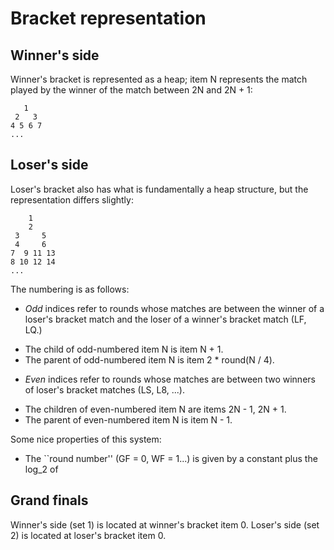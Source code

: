 # Bracket representation

## Winner's side
Winner's bracket is represented as a heap; item N represents the match played by the
winner of the match between 2N and 2N + 1:

       1
     2   3
    4 5 6 7 
    ...

## Loser's side
Loser's bracket also has what is fundamentally a heap structure, but the representation
differs slightly:

        1
        2
     3     5
     4     6
    7  9 11 13
    8 10 12 14
    ...

The numbering is as follows:
 
* _Odd_ indices refer to rounds whose matches are between the winner of
a loser's bracket match and the loser of a winner's bracket match (LF, LQ.)
 - The child of odd-numbered item N is item N + 1.
 - The parent of odd-numbered item N is item 2 * round(N / 4).
* _Even_ indices refer to rounds whose matches are between two winners of
loser's bracket matches (LS, L8, ...).
 - The children of even-numbered item N are items 2N - 1, 2N + 1.
 - The parent of even-numbered item N is item N - 1.
 
Some nice properties of this system:
 * The ``round number'' (GF = 0, WF = 1...) is given by a constant plus the log_2 of 

## Grand finals
Winner's side (set 1) is located at winner's bracket item 0.
Loser's side (set 2) is located at loser's bracket item 0.
